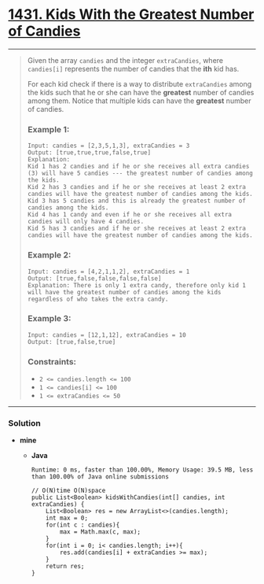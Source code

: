 # [1431. Kids With the Greatest Number of Candies](https://leetcode.com/problems/kids-with-the-greatest-number-of-candies/)
---

> Given the array `candies` and the integer `extraCandies`, where `candies[i]` represents the number of candies that the **ith** kid has.
>
> For each kid check if there is a way to distribute `extraCandies` among the kids such that he or she can have the **greatest** number of candies among them. Notice that multiple kids can have the **greatest** number of candies.
>
>
>
> ### Example 1:
> ```
> Input: candies = [2,3,5,1,3], extraCandies = 3
> Output: [true,true,true,false,true]
> Explanation:
> Kid 1 has 2 candies and if he or she receives all extra candies (3) will have 5 candies --- the greatest number of candies among the kids.
> Kid 2 has 3 candies and if he or she receives at least 2 extra candies will have the greatest number of candies among the kids.
> Kid 3 has 5 candies and this is already the greatest number of candies among the kids.
> Kid 4 has 1 candy and even if he or she receives all extra candies will only have 4 candies.
> Kid 5 has 3 candies and if he or she receives at least 2 extra candies will have the greatest number of candies among the kids.
> ```
>
> ### Example 2:
> ```
> Input: candies = [4,2,1,1,2], extraCandies = 1
> Output: [true,false,false,false,false]
> Explanation: There is only 1 extra candy, therefore only kid 1 will have the greatest number of candies among the kids regardless of who takes the extra candy.
> ```
>
> ### Example 3:
> ```
> Input: candies = [12,1,12], extraCandies = 10
> Output: [true,false,true]
> ```
>
> ### Constraints:
> * `2 <= candies.length <= 100`
> * `1 <= candies[i] <= 100`
> * `1 <= extraCandies <= 50`

---


### Solution
* **mine**
  * **Java**
  
    `Runtime: 0 ms, faster than 100.00%, Memory Usage: 39.5 MB, less than 100.00% of Java online submissions `
    ```
    // O(N)time O(N)space
    public List<Boolean> kidsWithCandies(int[] candies, int extraCandies) {
        List<Boolean> res = new ArrayList<>(candies.length);
        int max = 0;
        for(int c : candies){
            max = Math.max(c, max);
        }
        for(int i = 0; i< candies.length; i++){
            res.add(candies[i] + extraCandies >= max);
        }
        return res;
    }
    ```
